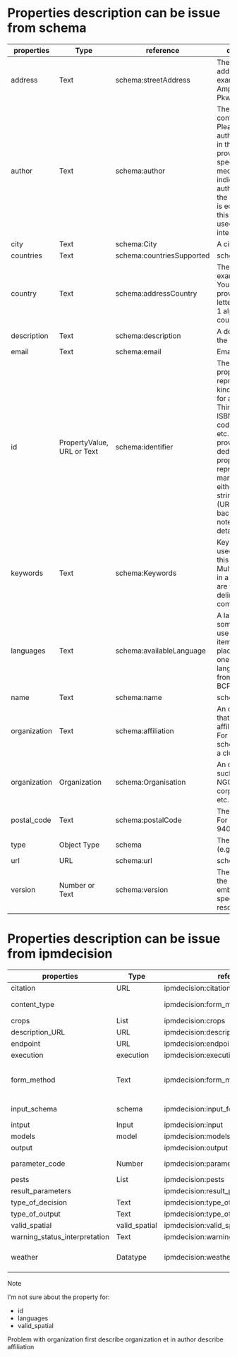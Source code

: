 # Properties description can be issue from schema


| properties | Type | reference | description |
|--|--|--|--|
| address | Text | schema:streetAddress | The street address. For example, 1600 Amphitheatre Pkwy. |
| author | Text | schema:author | The author of this content or rating. Please note that author is special in that HTML 5 provides a special mechanism for indicating authorship via the rel tag. That is equivalent to this and may be used interchangeably. |
| city | Text | schema:City | A city or town. |
| countries | Text | schema:countriesSupported | schema:Thing | Countries for which the application is supported. You can also provide the two-letter ISO 3166-1 alpha-2 country code. |
| country | Text | schema:addressCountry | The country. For example, USA. You can also provide the two-letter ISO 3166-1 alpha-2 country code. |
| description | Text | schema:description | A description of the item. |
| email | Text | schema:email | Email address. |
| id | PropertyValue, URL or Text | schema:identifier | The identifier property represents any kind of identifier for any kind of Thing, such as ISBNs, GTIN codes, UUIDs etc. Schema.org provides dedicated properties for representing many of these, either as textual strings or as URL (URI) links. See background notes for more details |
| keywords | Text | schema:Keywords | Keywords or tags used to describe this content. Multiple entries in a keywords list are typically delimited by commas. |
| languages | Text | schema:availableLanguage | A language someone may use with or at the item, service or place. Please use one of the language codes from the IETF BCP 47 standard |
| name | Text | schema:name | schema:Thing | The name of the item.(organisation,model,author) |
| organization | Text | schema:affiliation | An organization that this person is affiliated with. For example, a school/university, a club, or a team. |
| organization | Organization | schema:Organisation | An organization such as a school, NGO, corporation, club, etc. |
| postal_code | Text | schema:postalCode | The postal code. For example, 94043. |
| type | Object Type | schema | The object type (e.g. ONTHEFLY). |
| url | URL | schema:url | schema:Thing | URL of the item. |
| version | Number or Text | schema:version | The version of the CreativeWork embodied by a specified resource. |

# Properties description can be issue from ipmdecision
| properties | Type | reference | description |
|--|--|--|--|
| citation | URL | ipmdecision:citation | List of DOI about model |
| content_type |  | ipmdecision:form_method | Regular forms: application/x-www-form-urlencoded , Regular forms with files (<input type="file">): multipart/form-data |
| crops | List | ipmdecision:crops | list of crop using EPPO code. See code on <https://gd.eppo.int/> |
| description_URL | URL | ipmdecision:description_URL | url of documentation about model |
| endpoint | URL | ipmdecision:endpoint | URL where your service can be accessed by a client application. |
| execution | execution | ipmdecision:execution | execution of model |
| form_method | Text | ipmdecision:form_method | The formmethod attribute specifies which HTTP method to use when sending the form-data,The form-data can be sent as URL variables (with method="get") or as HTTP post (with method="post") definition trouvé dans <https://www.w3schools.com/tags/att_button_formmethod.asp> |
| input_schema | schema | ipmdecision:input_format | The input template should adhere to the JSON Schema standard: <https://json-schema.org/> |
| intput | Input | ipmdecision:input | datatype input in the model |
| models | model | ipmdecision:models | model Catalog with their description |
| output |  | ipmdecision:output | Definition of the result parameters specific for this DSS model |
| parameter_code | Number | ipmdecision:parameter_code | is an identifier for described variable parameter_code id is on <https://github.com/H2020-IPM-Decisions/formats/blob/master/weather_data/> |
| pests | List | ipmdecision:pests | list of a pest using EPPO code See code on <https://gd.eppo.int/> |
| result_parameters |  | ipmdecision:result_parameters | Definition of the result parameters specific for this DSS model |
| type_of_decision | Text | ipmdecision:type_of_decision | indicate the type of decision for user |
| type_of_output | Text | ipmdecision:type_of_output | indicate the type of output |
| valid_spatial | valid_spatial | ipmdecision:valid_spatial | spatial validation of model |
| warning_status_interpretation | Text | ipmdecision:warning_status_interpretation | Definition of the warning_station_interpretation specific for this DSS model |
| weather | Datatype | ipmdecision:weather | weather data for parameter_code is described in <https://github.com/H2020-IPM-Decisions/formats/blob/master/weather_data/weather_parameters_draft_v2.yaml> |

>[!NOTE] 
>I'm not sure about the property for:
> * id
> * languages
> * valid_spatial
>
>Problem with organization first describe organization et in author describe affiliation
